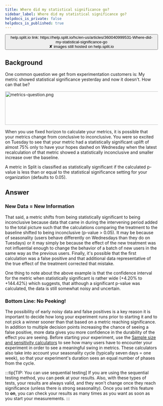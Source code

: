 ```yaml
---
title: Where did my statistical significance go?
sidebar_label: Where did my statistical significance go?
helpdocs_is_private: false
helpdocs_is_published: true
---
```


<p>
  <button style={{borderRadius:'8px', border:'1px', fontFamily:'Courier New', fontWeight:'800', textAlign:'left'}}> help.split.io link: https://help.split.io/hc/en-us/articles/360040999531-Where-did-my-statistical-significance-go <br /> ✘ images still hosted on help.split.io </button>
</p>

## Background

<p>
  One common question we get from experimentation customers is: My metric showed
  statistical significance yesterday and now it doesn't. How can that be?
</p>
<p>
  <img src="https://help.split.io/guide-media/01H0GKR7K89VVWY3XA4NEZCW40" alt="metrics-question.png" width="611" height="110" />
</p>
<p>
  When you use fixed horizon to calculate your metrics, it is possible that your metrics change from conclusive to inconclusive. You
  were so excited on Tuesday to see that your metric had a statistically significant
  uplift of almost 75% only to have your hopes dashed on Wednesday when the latest
  recalculation of that metric showed a statistically inconclusive and smaller
  increase over the baseline.
</p>
<p>
  A metric in Split is classified as statistically significant if the calculated
  p-value is less than or equal to the statistical significance setting for your
  organization (defaults to 0.05).&nbsp;
</p>

## Answer

### New Data = New Information

<p>
  That said, a metric shifts from being statistically significant to being inconclusive
  because data that came in during the intervening period added to the total picture
  such that the calculations comparing the treatment to the baseline shifted to
  being inconclusive (p-value &gt; 0.05). It may be because of seasonality (users
  behave differently on Wednesdays than they do on Tuesdays) or it may simply be
  because the effect of the new treatment was not influential enough to change
  the behavior of a batch of new users in the same way as the previous users. Finally,
  it's possible that the first calculation was a false positive and that additional
  data representative of the true effect of the treatment corrected that mistake.
</p>
<p>
  One thing to note about the above example is that the confidence interval for
  the metric when statistically significant is rather wide (+4.20% to +144.42%)
  which suggests, that although a significant p-value was calculated, the data
  is still somewhat noisy and uncertain.
</p>

### Bottom Line: No Peeking!

<p>
  The possibility of early noisy data and false positives is a key reason it is
  important to decide how long your experiment runs prior to starting it and to
  not pick a winner sooner than that based on a metric reaching significance. In
  addition to multiple decision points increasing the chance of seeing a false
  positive, more data gives you more confidence in the durability of the effect
  you are seeing. Before starting your experiment, use the
  <a href="https://help.split.io/hc/en-us/articles/360034040851-Sample-size-and-sensitivity-calculators" target="_self">Sample size and sensitivity calculators</a>
  to see how many users have to encounter your experiment in order to see a meaningful
  swing in metrics. These calculators also take into account your seasonality cycle
  (typically seven days = one week), so that your experiment's duration sees an
  equal number of phases from the cycle.
</p>

:::tip[TIP: You can use sequential testing]
If you are using the sequential testing method, you can peek at your results. Also, with these types of tests, your results are always valid, and they won't change once they reach significance (unless there is strong seasonality). Once you set this feature to **on**, you can check your results as many times as you want as soon as you start your measurements.
:::